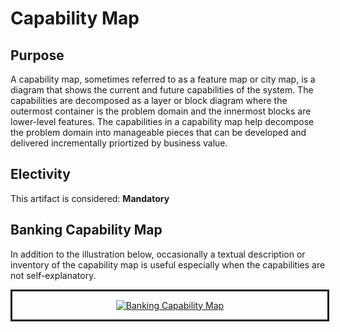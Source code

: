# Capability Map

## Purpose

A capability map, sometimes referred to as a feature map or city map, is a diagram that shows the current and future capabilities of the system. The capabilities are decomposed as a layer or block diagram where the outermost container is the problem domain and the innermost blocks are lower-level features. The capabilities in a capability map help decompose the problem domain into manageable pieces that can be developed and delivered incrementally priortized by business value.

## Electivity

This artifact is considered:  **Mandatory**

## Banking Capability Map

In addition to the illustration below, occasionally a textual description or inventory of the capability map is useful especially when the capabilities are not self-explanatory.

<div style="width:100%; text-align: center; border-style: solid;">

[![Banking Capability Map](/CapabilityMap/OBS_Capability_Map.svg)](https://lucid.app/lucidchart/bcabb1c2-a06f-459a-86b2-12a14fe0a01f/edit?viewport_loc=-11%2C-11%2C2027%2C1027%2C0_0&invitationId=inv_fcc2415b-1e7b-4978-88ab-28a4bf24b74b)

</div>
